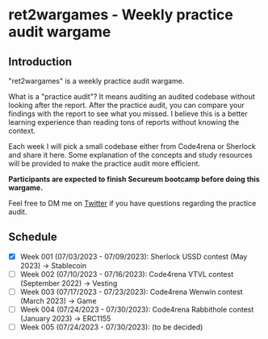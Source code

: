 # ret2wargames - Weekly practice audit wargame

## Introduction

"ret2wargames" is a weekly practice audit wargame.

What is a "practice audit"? It means auditing an audited codebase without looking after the report. After the practice audit, you can compare your findings with the report to see what you missed. I believe this is a better learning experience than reading tons of reports without knowing the context.

Each week I will pick a small codebase either from Code4rena or Sherlock and share it here. Some explanation of the concepts and study resources will be provided to make the practice audit more efficient.

**Participants are expected to finish Secureum bootcamp before doing this wargame.**

Feel free to DM me on [Twitter](https://twitter.com/ret2basic) if you have questions regarding the practice audit.

## Schedule

- [x] Week 001 (07/03/2023 - 07/09/2023): Sherlock USSD contest (May 2023) -> Stablecoin
- [ ] Week 002 (07/10/2023 - 07/16/2023): Code4rena VTVL contest (September 2022) -> Vesting
- [ ] Week 003 (07/17/2023 - 07/23/2023): Code4rena Wenwin contest (March 2023) -> Game 
- [ ] Week 004 (07/24/2023 - 07/30/2023): Code4rena Rabbithole contest (January 2023) -> ERC1155
- [ ] Week 005 (07/24/2023 - 07/30/2023): (to be decided)
